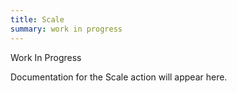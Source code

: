 ```yaml
---
title: Scale
summary: work in progress
---
```


Work In Progress

Documentation for the Scale action will appear here.